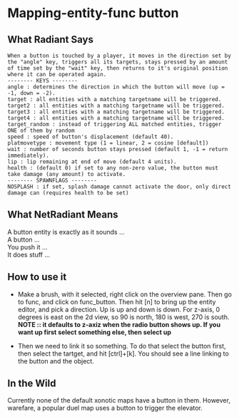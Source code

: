 Mapping-entity-func button
==========================

What Radiant Says
-----------------

    When a button is touched by a player, it moves in the direction set by the "angle" key, triggers all its targets, stays pressed by an amount of time set by the "wait" key, then returns to it's original position where it can be operated again.
    -------- KEYS --------
    angle : determines the direction in which the button will move (up = -1, down = -2).
    target : all entities with a matching targetname will be triggered.
    target2 : all entities with a matching targetname will be triggered.
    target3 : all entities with a matching targetname will be triggered.
    target4 : all entities with a matching targetname will be triggered.
    target_random : instead of triggering ALL matched entities, trigger ONE of them by random
    speed : speed of button's displacement (default 40).
    platmovetype : movement type (1 = linear, 2 = cosine [default])
    wait : number of seconds button stays pressed (default 1, -1 = return immediately).
    lip : lip remaining at end of move (default 4 units).
    health : (default 0) if set to any non-zero value, the button must take damage (any amount) to activate.
    -------- SPAWNFLAGS --------
    NOSPLASH : if set, splash damage cannot activate the door, only direct damage can (requires health to be set)

What NetRadiant Means
---------------------

A button entity is exactly as it sounds …  
A button …  
You push it …  
It does stuff …  

How to use it
-------------

-   Make a brush, with it selected, right click on the overview pane. Then go to func, and click on func\_button. Then hit [n] to bring up the entity editor, and pick a direction. Up is up and down is down. For z-axis, 0 degrees is east on the 2d view, so 90 is north, 180 is west, 270 is south. **NOTE :: it defaults to z-axiz when the radio button shows up. If you want up first select something else, then select up**

-   Then we need to link it so something. To do that select the button first, then select the tartget, and hit [ctrl]+[k]. You should see a line linking to the button and the object.

In the Wild
-----------

Currently none of the default xonotic maps have a button in them. However, warefare, a popular duel map uses a button to trigger the elevator.

